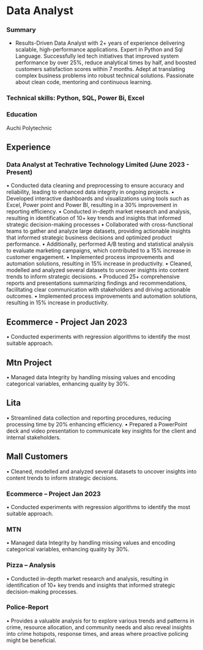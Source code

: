 # Data Analyst

### Summary

- Results-Driven Data Analyst with 2+ years of experience delivering scalable, high-performance applications. Expert in Python and Sql Language. Successfully led tech initiatives that improved system performance by over 25%, reduce analytical times by half, and boosted customers satisfaction scores within 7 months. Adept at translating complex business problems into robust technical solutions. Passionate about clean code, mentoring and continuous learning.

### Technical skills: Python, SQL, Power Bi, Excel

### Education
Auchi Polytechnic

## Experience
### Data Analyst at Techrative Technology Limited			(June 2023  - Present)
•	Conducted data cleaning and preprocessing to ensure accuracy and reliability, leading to enhanced data integrity in ongoing projects.
•	Developed interactive dashboards and visualizations using tools such as Excel, Power point and Power BI, resulting in a 30% improvement in reporting efficiency.
•	Conducted in-depth market research and analysis, resulting in identification of 10+ key trends and insights that informed strategic decision-making processes
•	Collaborated with cross-functional teams to gather and analyze large datasets, providing actionable insights that informed strategic business decisions and  optimized product performance.
•	Additionally, performed A/B testing and statistical analysis to evaluate marketing campaigns, which contributed to a 15% increase in customer engagement.
•	Implemented process improvements and automation solutions, resulting in 15% increase in productivity.
•	Cleaned, modelled and analyzed several datasets to uncover insights into content trends to inform strategic decisions.
•	Produced 25+ comprehensive reports and presentations summarizing findings and recommendations, facilitating clear communication with stakeholders and driving actionable outcomes.
•	Implemented process improvements and automation solutions, resulting in 15%  increase in productivity.

## Ecommerce - Project 								Jan 2023
•	Conducted experiments with regression algorithms to identify the most suitable approach.
## Mtn Project
•	Managed data Integrity by handling missing values and encoding categorical variables, enhancing quality by 30%.
## Lita
•	Streamlined data collection and reporting procedures, reducing processing time  by  20% enhancing efficiency.
•	Prepared a PowerPoint deck and video presentation to communicate key insights for the client and internal stakeholders.
## Mall Customers
•	Cleaned, modelled and analyzed several datasets to uncover insights into content trends to inform strategic decisions.
### Ecommerce – Project									Jan 2023
•	Conducted experiments with regression algorithms to identify the most suitable approach.
### MTN
•	Managed data Integrity by handling missing values and encoding categorical variables, enhancing quality by 30%.
### Pizza – Analysis
•	Conducted in-depth market research and analysis, resulting in identification of 10+ key trends and insights that informed strategic decision-making processes.
### Police-Report
•	Provides a valuable analysis for to explore various trends and patterns in crime, resource allocation, and community needs and also reveal insights into crime hotspots, response times, and areas where proactive policing might be beneficial.
